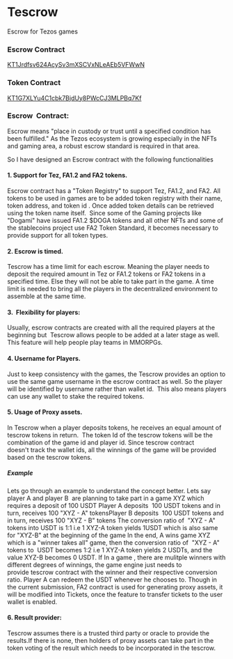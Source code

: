 # Tescrow
Escrow for Tezos games


### Escrow Contract
<a href= "https://smartpy.io/explorer?address=KT1Jrdfsv624AcySv3mXSCVxNLeAEb5VFWwN">KT1Jrdfsv624AcySv3mXSCVxNLeAEb5VFWwN </a>

### Token Contract
<a href= "https://smartpy.io/explorer?address=KT1G7XLYu4C1cbk7BjdUy8PWcCJ3MLPBq7Kf">KT1G7XLYu4C1cbk7BjdUy8PWcCJ3MLPBq7Kf </a>

### Escrow  Contract:
Escrow means "place in custody or trust until a specified condition has been fulfilled."
As the Tezos ecosystem is growing especially in the NFTs and gaming area, a robust escrow standard is required in that area.

So I have designed an Escrow contract with the following functionalities

#### 1. Support for Tez, FA1.2 and FA2 tokens. 

Escrow contract has a "Token Registry" to support Tez, FA1.2, and FA2. All tokens to be used in games are to be added token registry with their name, token address, and token id . Once added token details can be retrieved using the token name itself.  Since some of the Gaming projects like "Dogami" have issued FA1.2 $DOGA tokens and all other NFTs and some of the stablecoins project use FA2 Token Standard, it becomes necessary to provide support for all token types.

#### 2. Escrow is timed.
Tescrow has a time limit for each escrow. Meaning the player needs to deposit the required amount in Tez or FA1.2 tokens or FA2 tokens in a specified time. Else they will not be able to take part in the game. A time limit is needed to bring all the players in the decentralized environment to assemble at the same time. 

#### 3.  Flexibility for players:
Usually, escrow contracts are created with all the required players at the beginning but  Tescrow allows people to be added at a later stage as well. This feature will help people play teams in MMORPGs. 

#### 4. Username for Players.
Just to keep consistency with the games, the Tescrow provides an option to use the same game username in the escrow contract as well. So the player will be identified by username rather than wallet id.  This also means players can use any wallet to stake the required tokens.

#### 5. Usage of Proxy assets.
In Tescrow when a player deposits tokens, he receives an equal amount of tescrow tokens in return.  The token Id of the tescrow tokens will be the combination of the game id and player id. Since tescrow contract doesn't track the wallet ids, all the winnings of the game will be provided based on the tescrow tokens.

##### Example
Lets go through an example to understand the concept better.
Lets say player A and player B  are planning to take part in a game XYZ which requires a deposit of 100 USDT
Player A deposits  100 USDT tokens and in turn, receives 100 "XYZ - A" tokensPlayer B deposits  100 USDT tokens and in turn, receives 100 "XYZ - B" tokens
The conversion ratio of  "XYZ - A" tokens into USDT is 1:1 i.e 1 XYZ-A token yields 1USDT which is also same for "XYZ-B" at the beginning of the game
In the end, A wins game XYZ which is a "winner takes all" game, then the conversion ratio of  "XYZ - A" tokens to  USDT becomes 1:2 i.e 1 XYZ-A token yields 2 USDTs, and the value XYZ-B becomes 0 USDT. If In a game , there are mulitple winners with different degrees of winnings, the game engine just needs to provide tescrow contract with the winner and their respective conversion ratio.
Player A can redeem the USDT whenever he chooses to.
Though in the current submission, FA2 contract is used for generating proxy assets, it will be modified into Tickets, once the feature to transfer tickets to the user wallet is enabled. 

#### 6. Result provider:
Tescrow assumes there is a trusted third party or oracle to provide the results.If there is none, then holders of proxy assets can take part in the token voting of the result which needs to be incorporated in the tescrow.
